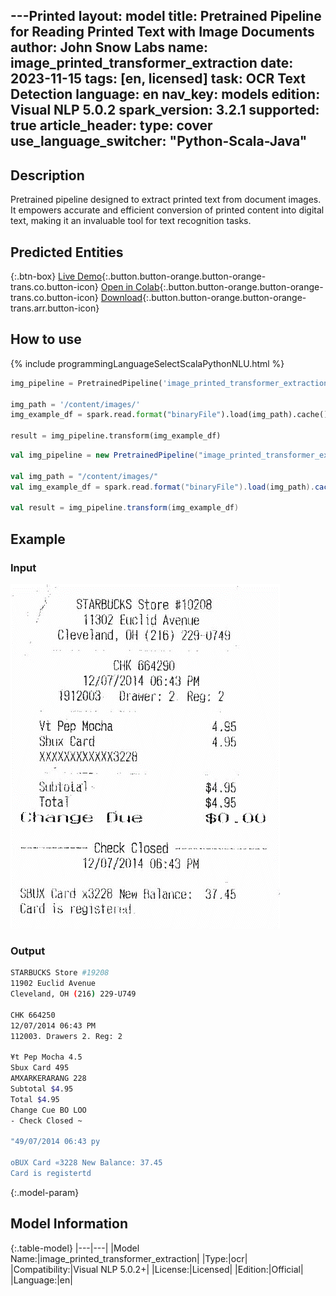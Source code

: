 ---Printed
layout: model
title: Pretrained Pipeline for Reading Printed Text with Image Documents
author: John Snow Labs
name: image_printed_transformer_extraction
date: 2023-11-15
tags: [en, licensed]
task: OCR Text Detection
language: en
nav_key: models
edition: Visual NLP 5.0.2
spark_version: 3.2.1
supported: true
article_header:
  type: cover
use_language_switcher: "Python-Scala-Java"
---

## Description

Pretrained pipeline designed to extract printed text from document images. It empowers accurate and efficient conversion of printed content into digital text, making it an invaluable tool for text recognition tasks.


## Predicted Entities

{:.btn-box}
[Live Demo](https://demo.johnsnowlabs.com/ocr/PP_IMAGE_PRINTED_TRANSFORMER_EXTRACTION/){:.button.button-orange.button-orange-trans.co.button-icon}
[Open in Colab](https://github.com/JohnSnowLabs/spark-ocr-workshop/blob/master/jupyter/Cards/SparkOcrPretrainedPipelinesImagePrintedTransformerExtraction.ipynb){:.button.button-orange.button-orange-trans.co.button-icon}
[Download](https://s3.amazonaws.com/auxdata.johnsnowlabs.com/clinical/ocr/image_printed_transformer_extraction_en_5.0.2_3.0_1699469925000.zip){:.button.button-orange.button-orange-trans.arr.button-icon}

## How to use

<div class="tabs-box" markdown="1">
{% include programmingLanguageSelectScalaPythonNLU.html %}

```python
img_pipeline = PretrainedPipeline('image_printed_transformer_extraction', 'en', 'clinical/ocr')

img_path = '/content/images/'
img_example_df = spark.read.format("binaryFile").load(img_path).cache()

result = img_pipeline.transform(img_example_df)
```
```scala
val img_pipeline = new PretrainedPipeline("image_printed_transformer_extraction", "en", "clinical/ocr")

val img_path = "/content/images/"
val img_example_df = spark.read.format("binaryFile").load(img_path).cache()

val result = img_pipeline.transform(img_example_df)
```
</div>

## Example

### Input
![Screenshot](/assets/images/examples_ocr/image2.png)

### Output
```bash
STARBUCKS Store #19208
11902 Euclid Avenue
Cleveland, OH (216) 229-U749

CHK 664250
12/07/2014 06:43 PM
112003. Drawers 2. Reg: 2

¥t Pep Mocha 4.5
Sbux Card 495
AMXARKERARANG 228
Subtotal $4.95
Total $4.95
Change Cue BO LOO
- Check Closed ~

"49/07/2014 06:43 py

oBUX Card «3228 New Balance: 37.45
Card is registertd
```

{:.model-param}
## Model Information

{:.table-model}
|---|---|
|Model Name:|image_printed_transformer_extraction|
|Type:|ocr|
|Compatibility:|Visual NLP 5.0.2+|
|License:|Licensed|
|Edition:|Official|
|Language:|en|
